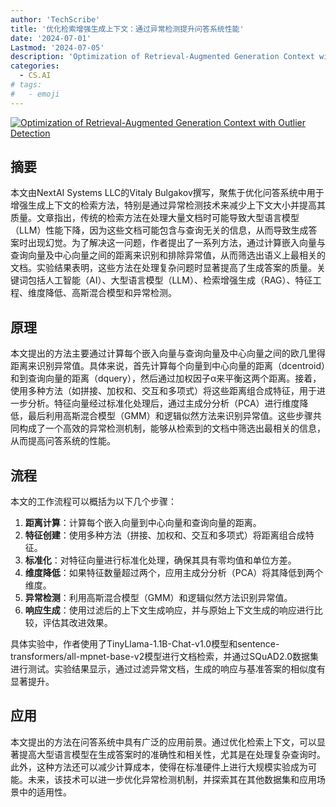 ```yaml
---
author: 'TechScribe'
title: '优化检索增强生成上下文：通过异常检测提升问答系统性能'
date: '2024-07-01'
Lastmod: '2024-07-05'
description: 'Optimization of Retrieval-Augmented Generation Context with Outlier Detection'
categories:
  - CS.AI
# tags:
#   - emoji
---
```


[![Optimization of Retrieval-Augmented Generation Context with Outlier Detection](https://arxiv-research-1301205113.cos.ap-guangzhou.myqcloud.com/images/2407.01403v1.pdf_0.jpg)](https://arxiv.org/abs/2407.01403v1)

## 摘要

本文由NextAI Systems LLC的Vitaly Bulgakov撰写，聚焦于优化问答系统中用于增强生成上下文的检索方法，特别是通过异常检测技术来减少上下文大小并提高其质量。文章指出，传统的检索方法在处理大量文档时可能导致大型语言模型（LLM）性能下降，因为这些文档可能包含与查询无关的信息，从而导致生成答案时出现幻觉。为了解决这一问题，作者提出了一系列方法，通过计算嵌入向量与查询向量及中心向量之间的距离来识别和排除异常值，从而筛选出语义上最相关的文档。实验结果表明，这些方法在处理复杂问题时显著提高了生成答案的质量。关键词包括人工智能（AI）、大型语言模型（LLM）、检索增强生成（RAG）、特征工程、维度降低、高斯混合模型和异常检测。<!--more-->

## 原理

本文提出的方法主要通过计算每个嵌入向量与查询向量及中心向量之间的欧几里得距离来识别异常值。具体来说，首先计算每个向量到中心向量的距离（dcentroid）和到查询向量的距离（dquery），然后通过加权因子α来平衡这两个距离。接着，使用多种方法（如拼接、加权和、交互和多项式）将这些距离组合成特征，用于进一步分析。特征向量经过标准化处理后，通过主成分分析（PCA）进行维度降低，最后利用高斯混合模型（GMM）和逻辑似然方法来识别异常值。这些步骤共同构成了一个高效的异常检测机制，能够从检索到的文档中筛选出最相关的信息，从而提高问答系统的性能。

## 流程

本文的工作流程可以概括为以下几个步骤：
1. **距离计算**：计算每个嵌入向量到中心向量和查询向量的距离。
2. **特征创建**：使用多种方法（拼接、加权和、交互和多项式）将距离组合成特征。
3. **标准化**：对特征向量进行标准化处理，确保其具有零均值和单位方差。
4. **维度降低**：如果特征数量超过两个，应用主成分分析（PCA）将其降低到两个维度。
5. **异常检测**：利用高斯混合模型（GMM）和逻辑似然方法识别异常值。
6. **响应生成**：使用过滤后的上下文生成响应，并与原始上下文生成的响应进行比较，评估其改进效果。

具体实验中，作者使用了TinyLlama-1.1B-Chat-v1.0模型和sentence-transformers/all-mpnet-base-v2模型进行文档检索，并通过SQuAD2.0数据集进行测试。实验结果显示，通过过滤异常文档，生成的响应与基准答案的相似度有显著提升。

## 应用

本文提出的方法在问答系统中具有广泛的应用前景。通过优化检索上下文，可以显著提高大型语言模型在生成答案时的准确性和相关性，尤其是在处理复杂查询时。此外，这种方法还可以减少计算成本，使得在标准硬件上进行大规模实验成为可能。未来，该技术可以进一步优化异常检测机制，并探索其在其他数据集和应用场景中的适用性。